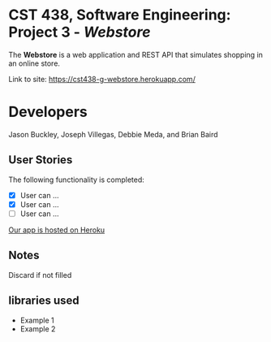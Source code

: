 # CST 438, Software Engineering: Project 3 - *Webstore*

The **Webstore** is a web application and REST API that simulates
shopping in an online store.

Link to site: https://cst438-g-webstore.herokuapp.com/

# Developers
Jason Buckley, Joseph Villegas, Debbie Meda, and Brian Baird

## User Stories

The following functionality is completed:

- [x] User can ...
- [x] User can ...
- [ ] User can ...

<a class="link" 
   href="https://github.com/JasonBuckley/CST438_Project2" 
   target="_blank"
   aria-label="View source on GitHub">
   Our app is hosted on Heroku <i class="fa fa-github" aria-hidden="true"></i>
</a>

## Notes
Discard if not filled

## libraries used

- Example 1
- Example 2

